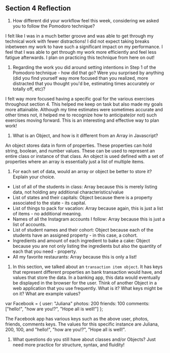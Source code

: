 ## Section 4 Reflection

1. How different did your workflow feel this week, considering we asked you to follow the Pomodoro technique?

I felt like I was in a much better groove and was able to get through my technical work with fewer distractions! I did not expect taking breaks inbetween my work to have such a significant impact on my performance. I feel that I was able to get through my work more efficiently and feel less fatigue afterwards. I plan on practicing this technique from here on out!

1. Regarding the work you did around setting intentions in Step 1 of the Pomodoro technique - how did that go? Were you surprised by anything (did you find yourself way more focused than you realized, more distracted that you thought you'd be, estimating times accurately or totally off, etc)?

I felt way more focused having a specific goal for the various exercises throughout section 4. This helped me keep on task but also made my goals more attainable. Although my time estimates were sometimes accurate and other times not, it helped me to recognize how to anticipate(or not) such exercises moving forward. This is an interesting and effective way to plan work!

1. What is an Object, and how is it different from an Array in Javascript?

An object stores data in form of properties. These properties can hold string, boolean, and number values. These can be used to represent an entire class or instance of that class. An object is used defined with a set of properties where an array is essentially just a list of multiple items.

1. For each set of data, would an array or object be better to store it? Explain your choice.

  * List of all of the students in class: Array because this is merely listing data, not holding any additional characteristics/value
  * List of states and their capitals: Object because there is a property associated to the state - its capital.
  * List of things to pack for vacation: Array because again, this is just a list of items - no additional meaning.
  * Names of all the Instagram accounts I follow: Array because this is just a list of accounts.
  * List of student names and their cohort: Object because each of the students have an assigned property - in this case, a cohort.
  * Ingredients and amount of each ingredient to bake a cake: Object because you are not only listing the ingredients but also the quantity of each that you need - property.
  * All my favorite restaurants: Array because this is only a list!

1. In this section, we talked about an `transaction item object`. It has keys that represent different properties an bank transaction would have, and values that store the data. In a banking app, this data would eventually be displayed in the browser for the user. Think of another Object in a web application that you use frequently. What is it? What keys might be on it? What are example values?

var Facebook = {
  user: "Juliana"
  photos: 200
  friends: 100
  comments: ["hello!", "how are you!?", "Hope all is well!"]
};

The Facebook app has various keys such as the above user, photos, friends, comments keys. The values for this specific instance are Juliana, 200, 100, and "hello!", "how are you!?", "Hope all is well!".

1. What questions do you still have about classes and/or Objects?
Just need more practice for structure, syntax, and fluidity!
